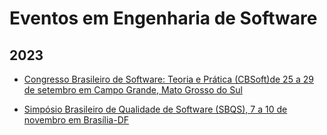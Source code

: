 # Eventos em Engenharia de Software

## 2023

- [Congresso Brasileiro de Software: Teoria e Prática (CBSoft)de 25 a 29 de setembro em Campo Grande, Mato Grosso do Sul](https://cbsoft2023.ufms.br/)

- [Simpósio Brasileiro de Qualidade de Software (SBQS), 7 a 10 de novembro em Brasília-DF](http://sbqs.sbc.org.br/2023/index.php/pt/)
